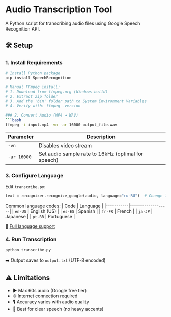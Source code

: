 # Audio Transcription Tool

A Python script for transcribing audio files using Google Speech Recognition API.

## 🛠️ Setup

### 1. Install Requirements
```bash
# Install Python package
pip install SpeechRecognition

# Manual FFmpeg install:
# 1. Download from ffmpeg.org (Windows build)
# 2. Extract zip folder
# 3. Add the 'bin' folder path to System Environment Variables
# 4. Verify with: ffmpeg -version

### 2. Convert Audio (MP4 → WAV)
```bash
ffmpeg -i input.mp4 -vn -ar 16000 output_file.wav
```
| Parameter | Description                          |
|-----------|--------------------------------------|
| `-vn`     | Disables video stream                |
| `-ar 16000` | Set audio sample rate to 16kHz (optimal for speech) |

### 3. Configure Language
Edit `transcribe.py`:
```python
text = recognizer.recognize_google(audio, language="ru-RU")  # Change language code
```

Common language codes:
| Code      | Language          |
|-----------|-------------------|
| `en-US`   | English (US)      |
| `es-ES`   | Spanish           |
| `fr-FR`   | French            |
| `ja-JP`   | Japanese          |
| `pt-BR`   | Portuguese        |

🔗 [Full language support](https://cloud.google.com/speech-to-text/docs/languages)

### 4. Run Transcription
```bash
python transcribe.py
```
➡️ Output saves to `output.txt` (UTF-8 encoded)

## ⚠️ Limitations
- ▶️ Max 60s audio (Google free tier)
- 🌐 Internet connection required
- 🎙️ Accuracy varies with audio quality
- 💬 Best for clear speech (no heavy accents)
```
